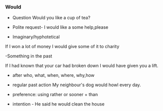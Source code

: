 ### Would

- Question Would you like a cup of tea?

- Polite request- I would like a some help,please


- Imaginary/hyphotetical

If I won a lot of money I would give some of it to charity

-Something in the past 

If I had known that your car had broken down I 
would have given you a lift.

- after who, what, when, where, why,how


- regular past action My neighbour's dog would howl every day.

- preference: using rather or sooner + than 

- intention - He said he would clean the house
